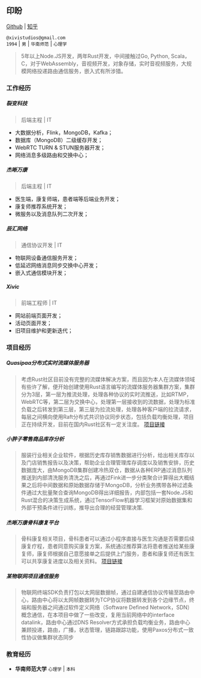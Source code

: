 ## 印盼

[Github](https://github.com/quasipaa) |
[知乎](http://www.zhihu.com/people/mr-panda-78)  

`@xivistudios@gmail.com`  
`1994` | `男` | `华南师范` | `心理学`

> 5年以上Node.JS开发，两年Rust开发，中间接触过Go, Python, Scala，C，对于WebAssembly，音视频开发，对象存储，实时音视频服务，大规模网络投递路由通信服务，嵌入式有所涉猎。  


### 工作经历

##### 裂变科技
> 后端主程 | IT  

* 大数据分析，Flink，MongoDB，Kafka；  
* 数据库（MongoDB）二级缓存开发；
* WebRTC TURN & STUN服务器开发；
* 网络消息多级路由和交换中心；

##### 杰晰万康
> 后端主程 | IT

* 医生端，康复师端，患者端等后端业务开发；
* 康复师推荐系统开发；  
* 微服务以及消息队列二次开发；

##### 辰汇网络
>  通信协议开发 | IT

* 物联网设备通信服务开发；
* 低延迟网络消息同步交换中心开发；
* 嵌入式通信模块开发；

##### Xivic
> 前端工程师 | IT

* 网站前端页面开发；
* 活动页面开发；  
* 旧项目维护和更新迭代；


### 项目经历

##### Quasipaa分布式实时流媒体服务器
> 考虑Rust社区目前没有完整的流媒体解决方案，而且因为本人在流媒体领域有些许了解，便开始创建使用Rust语言编写的流媒体服务器集群方案，集群分为3层，第一层为推流处理，处理各种协议的实时流推送，比如RTMP，WebRTC等，第二层为交换中心，处理第一层接收到的流数据，处理为标准负载之后转发到第三层，第三层为拉流处理，处理各种客户端的拉流请求，每层之间横向使用Raft分布式共识协议同步状态，包括负载均衡处理，项目正在持续开发，目前在国内Rust社区有一定关注度。
[项目链接](https://github.com/quasipaas/Quasipaa)

##### 小胖子零售商品库存分析
> 服装行业相关企业软件，根据历史库存销售数据进行分析，给出相关库存以及门店销售报告以及决策，帮助企业合理管理库存调度以及销售安排，历史数据庞大，由MongoDB集群创建冷热双仓，数据从各种ERP通过消息队列推送到内部清洗服务清洗之后，再通过Fink进一步分类聚合计算得出大概结果之后将中间数据和原始数据存储于MongoDB，分析业务携带各种过滤条件通过大批量聚合查询MongoDB得出详细报告，内部包括一套Node.JS和Rust混合的决策生成系统，通过TensorFlow机器学习框架对原始数据集和外部干预条件进行训练，推导出合理的经营管理决策.

##### 杰晰万康骨科康复平台
> 骨科康复相关项目，骨科患者可以通过小程序直接与医生沟通是否需要后续康复疗程，患者同意购买康复方案，系统通过推荐算法将患者推送给某些康复师，康复师根据自己意愿接单之后提供上门服务，患者和康复师还有医生可以共享康复进度以及相关资料。
[项目链接](https://jessehealth.com)

##### 某物联网项目通信服务
> 物联网终端SDK负责打包以太网层数据帧，通过自建通信协议传输至路由中心，路由中心将以太网帧数据转为TCP协议将数据转发到各个边缘节点，终端和服务器之间通过软件定义网络（Software Defined Network，SDN）概念通信，在本项目中做了一些改变，复用当前网络中的interface datalink，路由中心通过DNS Resolver方式承担负载均衡业务，路由中心兼顾投递，路由，广播，状态管理，链路跟踪功能，使用Paxos分布式一致性协议做集群状态同步


### 教育经历

* **华南师范大学** `心理学` | `本科`
